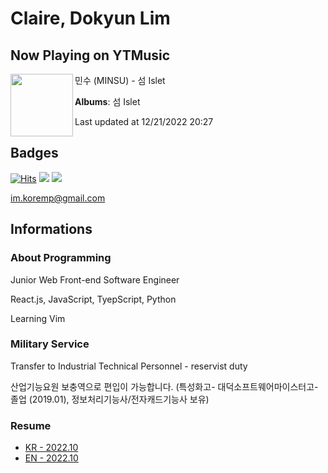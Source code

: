# Claire, Dokyun Lim

## Now Playing on YTMusic

[<img align="left" width="100" src="https://lh3.googleusercontent.com/cDiONIA_cqST8nTUOKxwHU8Bq26MWHIs1vPhnB_OVml_3M_C4kOKcjeyEh-Ft3VY7qnRFFk46ESRmGch">](https://music.youtube.com/watch?v=KM8jo1yCVKc)

민수 (MINSU) - 섬 Islet

**Albums**: 섬 Islet

Last updated at 12/21/2022 20:27

## Badges

[![Hits](https://hits.seeyoufarm.com/api/count/incr/badge.svg?url=https%3A%2F%2Fgithub.com%2Fkoremp%2Fkormep&count_bg=%2379C83D&title_bg=%23555555&icon=&icon_color=%23E7E7E7&title=hits&edge_flat=false)](https://hits.seeyoufarm.com)
<a href="https://dev.to/koremp"><img src="https://img.shields.io/badge/dev.to-0A0A0A?style=for-the-badge&logo=devdotto&logoColor=white"/></a>
<a href="https://www.linkedin.com/in/koremp"><img src="https://img.shields.io/badge/LinkedIn-0077B5?style=flat-square&logo=linkedin&logoColor=white"/></a>

im.koremp@gmail.com

## Informations

### About Programming

Junior Web Front-end Software Engineer

React.js, JavaScript, TyepScript, Python

Learning Vim

### Military Service

Transfer to Industrial Technical Personnel - reservist duty

산업기능요원 보충역으로 편입이 가능합니다. (특성화고- 대덕소프트웨어마이스터고- 졸업 (2019.01), 정보처리기능사/전자캐드기능사 보유)

### Resume

* [KR - 2022.10](./resume/README.md)
* [EN - 2022.10](./resume/README.en.md)
